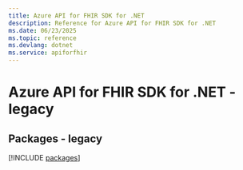 ```yaml
---
title: Azure API for FHIR SDK for .NET
description: Reference for Azure API for FHIR SDK for .NET
ms.date: 06/23/2025
ms.topic: reference
ms.devlang: dotnet
ms.service: apiforfhir
---
```

# Azure API for FHIR SDK for .NET - legacy
## Packages - legacy
[!INCLUDE [packages](api-for-fhir-index.md)]
